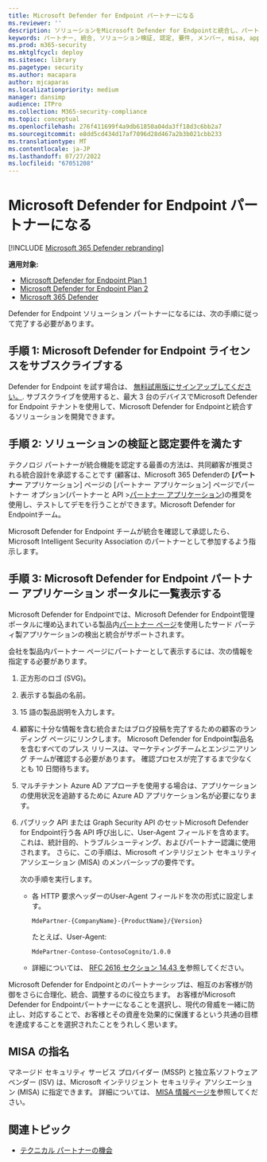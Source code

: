 ```yaml
---
title: Microsoft Defender for Endpoint パートナーになる
ms.reviewer: ''
description: ソリューションをMicrosoft Defender for Endpointと統合し、パートナーになる手順と要件について説明します
keywords: パートナー, 統合, ソリューション検証, 認定, 要件, メンバー, misa, application portal
ms.prod: m365-security
ms.mktglfcycl: deploy
ms.sitesec: library
ms.pagetype: security
ms.author: macapara
author: mjcaparas
ms.localizationpriority: medium
manager: dansimp
audience: ITPro
ms.collection: M365-security-compliance
ms.topic: conceptual
ms.openlocfilehash: 276f411699f4a9db61850a04da3ff18d3c6bb2a7
ms.sourcegitcommit: e8dd5cd434d17af7096d28d467a2b3b021cbb233
ms.translationtype: MT
ms.contentlocale: ja-JP
ms.lasthandoff: 07/27/2022
ms.locfileid: "67051208"
---
```

# <a name="become-a-microsoft-defender-for-endpoint-partner"></a>Microsoft Defender for Endpoint パートナーになる

[!INCLUDE [Microsoft 365 Defender rebranding](../../includes/microsoft-defender.md)]

**適用対象:**
- [Microsoft Defender for Endpoint Plan 1](https://go.microsoft.com/fwlink/p/?linkid=2154037)
- [Microsoft Defender for Endpoint Plan 2](https://go.microsoft.com/fwlink/p/?linkid=2154037)
- [Microsoft 365 Defender](https://go.microsoft.com/fwlink/?linkid=2118804)


Defender for Endpoint ソリューション パートナーになるには、次の手順に従って完了する必要があります。

## <a name="step-1-subscribe-to-a-microsoft-defender-for-endpoint-license"></a>手順 1: Microsoft Defender for Endpoint ライセンスをサブスクライブする

Defender for Endpoint を試す場合は、 [無料試用版にサインアップしてください。](https://signup.microsoft.com/create-account/signup?products=7f379fee-c4f9-4278-b0a1-e4c8c2fcdf7e&ru=https://aka.ms/MDEp2OpenTrial?ocid=docs-wdatp-exposedapis-abovefoldlink). サブスクライブを使用すると、最大 3 台のデバイスでMicrosoft Defender for Endpoint テナントを使用して、Microsoft Defender for Endpointと統合するソリューションを開発できます。

## <a name="step-2-fulfill-the-solution-validation-and-certification-requirements"></a>手順 2: ソリューションの検証と認定要件を満たす

テクノロジ パートナーが統合機能を認定する最善の方法は、共同顧客が推奨される統合設計を承認することです (顧客は、Microsoft 365 Defenderの **[パートナー** アプリケーション] ページの [パートナー アプリケーション] ページでパートナー オプション\(パートナーと API >[パートナー アプリケーション](https://security.microsoft.com/interoperability/partnersapps)\)の推奨を使用し、テストしてデモを行うことができます。Microsoft Defender for Endpointチーム。

Microsoft Defender for Endpoint チームが統合を確認して承認したら、Microsoft Intelligent Security Association のパートナーとして参加するよう指示します。

## <a name="step-3-get-listed-in-the-microsoft-defender-for-endpoint-partner-application-portal"></a>手順 3: Microsoft Defender for Endpoint パートナー アプリケーション ポータルに一覧表示する

Microsoft Defender for Endpointでは、Microsoft Defender for Endpoint管理ポータルに埋め込まれている製品内[パートナー ページ](partner-applications.md)を使用したサード パーティ製アプリケーションの検出と統合がサポートされます。

会社を製品内パートナー ページにパートナーとして表示するには、次の情報を指定する必要があります。

1. 正方形のロゴ (SVG)。
2. 表示する製品の名前。
3. 15 語の製品説明を入力します。
4. 顧客に十分な情報を含む統合またはブログ投稿を完了するための顧客のランディング ページにリンクします。 Microsoft Defender for Endpoint製品名を含むすべてのプレス リリースは、マーケティングチームとエンジニアリング チームが確認する必要があります。 確認プロセスが完了するまで少なくとも 10 日間待ちます。
5. マルチテナント Azure AD アプローチを使用する場合は、アプリケーションの使用状況を追跡するために Azure AD アプリケーション名が必要になります。
6. パブリック API または Graph Security API のセットMicrosoft Defender for Endpoint行う各 API 呼び出しに、User-Agent フィールドを含めます。 これは、統計目的、トラブルシューティング、およびパートナー認識に使用されます。 さらに、この手順は、Microsoft インテリジェント セキュリティ アソシエーション (MISA) のメンバーシップの要件です。

   次の手順を実行します。

   - 各 HTTP 要求ヘッダーのUser-Agent フィールドを次の形式に設定します。

     ```http
     MdePartner-{CompanyName}-{ProductName}/{Version}
     ```

     たとえば、User-Agent:

     ```http
     MdePartner-Contoso-ContosoCognito/1.0.0
     ```

   - 詳細については、 [RFC 2616 セクション 14.43 を](https://tools.ietf.org/html/rfc2616#section-14.43)参照してください。

Microsoft Defender for Endpointとのパートナーシップは、相互のお客様が防御をさらに合理化、統合、調整するのに役立ちます。 お客様がMicrosoft Defender for Endpointパートナーになることを選択し、現代の脅威を一緒に防止し、対応することで、お客様とその資産を効果的に保護するという共通の目標を達成することを選択されたことをうれしく思います。

## <a name="misa-nomination"></a>MISA の指名 
マネージド セキュリティ サービス プロバイダー (MSSP) と独立系ソフトウェア ベンダー (ISV) は、Microsoft インテリジェント セキュリティ アソシエーション (MISA) に指定できます。 詳細については、 [MISA 情報ページを](https://www.microsoft.com/security/business/intelligent-security-association)参照してください。


## <a name="related-topics"></a>関連トピック

- [テクニカル パートナーの機会](partner-integration.md)
